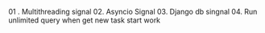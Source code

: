 01 . Multithreading signal
02. Asyncio Signal
03. Django db singnal
04. Run unlimited query when get new task start work
